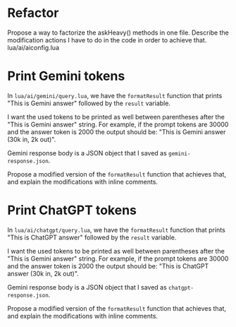 # Refactor 

Propose a way to factorize the askHeavy() methods in one file.
Describe the modification actions I have to do in the code in order to achieve that.
lua/ai/aiconfig.lua


# Print Gemini tokens

In `lua/ai/gemini/query.lua`, we have the `formatResult` function that prints "This is Gemini answer" 
followed by the `result` variable.

I want the used tokens to be printed as well between parentheses after the "This is Gemini answer" string.
For example, if the prompt tokens are 30000 and the answer token is 2000 the output should be:
"This is Gemini answer (30k in, 2k out)".

Gemini response body is a JSON object that I saved as `gemini-response.json`.

Propose a modified version of the `formatResult` function that achieves that,
and explain the modifications with inline comments.

# Print ChatGPT tokens

In `lua/ai/chatgpt/query.lua`, we have the `formatResult` function that prints "This is ChatGPT answer" 
followed by the `result` variable.

I want the used tokens to be printed as well between parentheses after the "This is Gemini answer" string.
For example, if the prompt tokens are 30000 and the answer token is 2000 the output should be:
"This is ChatGPT answer (30k in, 2k out)".

Gemini response body is a JSON object that I saved as `chatgpt-response.json`.

Propose a modified version of the `formatResult` function that achieves that,
and explain the modifications with inline comments.

